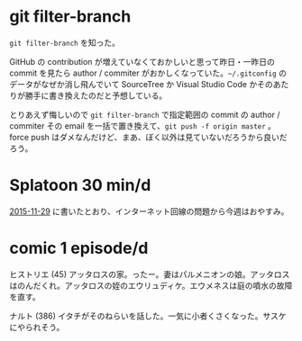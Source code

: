 # git filter-branch

`git filter-branch` を知った。

GitHub の contribution が増えていなくておかしいと思って昨日・一昨日の commit を見たら author / commiter がおかしくなっていた。`~/.gitconfig` のデータがなぜか消し飛んでいて SourceTree か Visual Studio Code かそのあたりが勝手に書き換えたのだと予想している。

とりあえず悔しいので `git filter-branch` で指定範囲の commit の author / commiter その email を一括で置き換えて、`git push -f origin master` 。force push はダメなんだけど、まあ、ぼく以外は見ていないだろうから良いだろう。

# Splatoon 30 min/d

[2015-11-29][] に書いたとおり、インターネット回線の問題から今週はおやすみ。

# comic 1 episode/d

ヒストリエ (45) アッタロスの家。ったー。妻はパルメニオンの娘。アッタロスはのんだくれ。アッタロスの姪のエウリュディケ。エウメネスは庭の噴水の故障を直す。

ナルト (386) イタチがそのねらいを話した。一気に小者くさくなった。サスケにやられそう。

[2015-11-29]: https://blog.bouzuya.net/2015/11/29/
